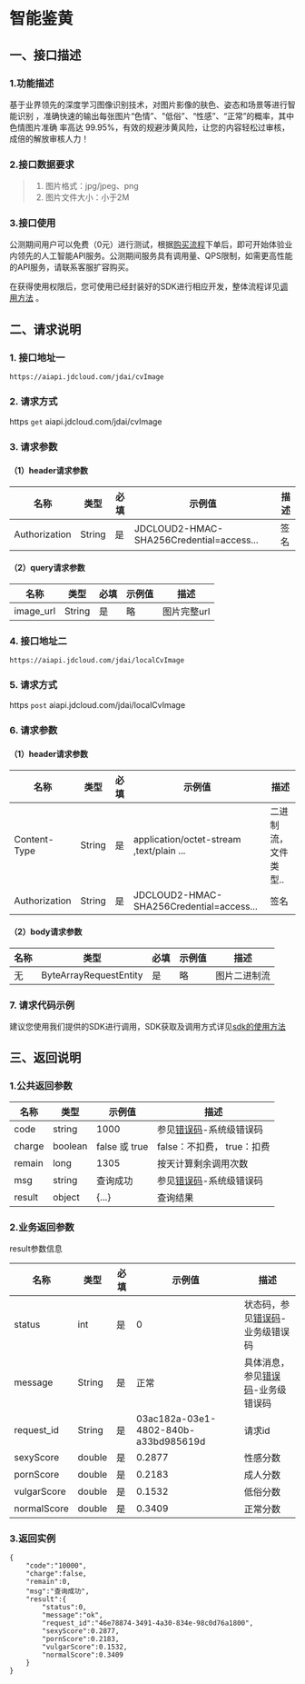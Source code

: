 # 智能鉴黄 

## 一、接口描述 
  
### 1.功能描述 

基于业界领先的深度学习图像识别技术，对图片影像的肤色、姿态和场景等进行智能识别
，准确快速的输出每张图片“色情”、"低俗”、“性感”、“正常”的概率，其中色情图片准确
率高达 99.95%，有效的规避涉黄风险，让您的内容轻松过审核，成倍的解放审核人力！

### 2.接口数据要求
> 1. 图片格式：jpg/jpeg、png
> 2. 图片文件大小：小于2M


### 3.接口使用 

公测期间用户可以免费（0元）进行测试，根据[购买流程](../Pricing/Purchase-Process.md)下单后，即可开始体验业内领先的人工智能API服务。公测期间服务具有调用量、QPS限制，如需更高性能的API服务，请联系客服扩容购买。

在获得使用权限后，您可使用已经封装好的SDK进行相应开发，整体流程详见[调用方法](../Operation-Guide/call-methods.md)  。

## 二、请求说明 

### 1. 接口地址一

```
https://aiapi.jdcloud.com/jdai/cvImage
```

### 2. 请求方式
https `get` aiapi.jdcloud.com/jdai/cvImage

### 3. 请求参数
#### （1）header请求参数

名称 | 类型 | 必填 | 示例值	| 描述
------|------|-----|-----|-----
Authorization | String | 是 | JDCLOUD2-HMAC-SHA256Credential=access... | 签名

#### （2）query请求参数

名称 | 类型 | 必填 | 示例值	| 描述
------|------|-----|-----|-----
image_url | String | 是 | 略 | 图片完整url

### 4. 接口地址二

```
https://aiapi.jdcloud.com/jdai/localCvImage
```

### 5. 请求方式
https `post` aiapi.jdcloud.com/jdai/localCvImage

### 6. 请求参数
#### （1）header请求参数

名称 | 类型 | 必填 | 示例值	| 描述
------|------|-----|-----|-----
Content-Type | String | 是 | application/octet-stream ,text/plain ...| 二进制流，文件类型..
Authorization | String | 是 | JDCLOUD2-HMAC-SHA256Credential=access... | 签名

#### （2）body请求参数

名称 | 类型 | 必填 | 示例值	| 描述
------|------|-----|-----|-----
 无 | ByteArrayRequestEntity| 是 | 略 | 图片二进制流

### 7. 请求代码示例
建议您使用我们提供的SDK进行调用，SDK获取及调用方式详见[sdk的使用方法](../Operation-Guide/Use-Sdk.md)

## 三、返回说明 ##
### 1.公共返回参数 ###
名称 | 类型 | 示例值 | 描述
------|-----|-----|-----
code | string | 1000 | 参见[错误码](Error-Code.md)-系统级错误码
charge | boolean | false 或 true | false：不扣费， true：扣费
remain | long | 1305 | 按天计算剩余调用次数
msg | string | 查询成功 | 参见[错误码](Error-Code.md)-系统级错误码
result | object | {...} | 查询结果

### 2.业务返回参数 ###

result参数信息

名称 | 类型 | 必填 | 示例值	| 描述
------|------|-----|-----|-----
status | int | 是 | 0	 | 状态码，参见[错误码](Error-Code.md)-业务级错误码
message | String | 是 | 正常 |  具体消息，参见[错误码](Error-Code.md)-业务级错误码
request_id | String | 是 | 03ac182a-03e1-4802-840b-a33bd985619d	 | 请求id
sexyScore | double | 是 | 0.2877 | 性感分数
pornScore | double | 是 | 0.2183 | 成人分数
vulgarScore | double | 是 | 0.1532 | 低俗分数
normalScore | double | 是 | 0.3409 | 正常分数

### 3.返回实例 ###
```
{
    "code":"10000",
    "charge":false,
    "remain":0,
    "msg":"查询成功",
    "result":{
        "status":0,
        "message":"ok",
        "request_id":"46e78874-3491-4a30-834e-98c0d76a1800",
        "sexyScore":0.2877,
        "pornScore":0.2183,
        "vulgarScore":0.1532,
        "normalScore":0.3409
    }
}
```






